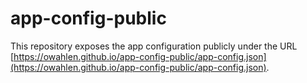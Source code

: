 # app-config-public
This repository exposes the app configuration publicly under the URL
[https://owahlen.github.io/app-config-public/app-config.json](https://owahlen.github.io/app-config-public/app-config.json).
